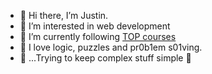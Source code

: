 - 👋 Hi there, I’m Justin.
- 👀 I’m interested in web development
- 🌱 I’m currently following [TOP courses](https://theodinproject.com)
- 🧠 I love logic, puzzles and pr0b1em s01ving.
- 💞️ ...Trying to keep complex stuff simple 🙂

